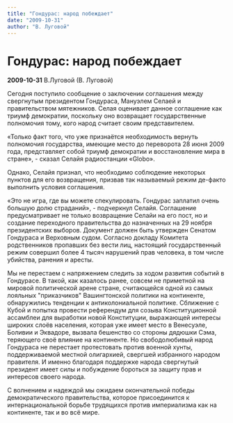 ```yaml
---
title: "Гондурас: народ побеждает"
date: "2009-10-31"
author: "В. Луговой"
---
```


# Гондурас: народ побеждает

**2009-10-31** В.Луговой (В. Луговой)

Сегодня поступило сообщение о заключении соглашения между свергнутым президентом Гондураса, Мануэлем Селаей и правительством мятежников. Селая оценивает данное соглашение как триумф демократии, поскольку оно возвращает государственные полномочия тому, кого народ считает своим представителем.

«Только факт того, что уже признаётся необходимость вернуть полномочия государства, имеющие место до переворота 28 июня 2009 года, представляет собой триумф демократии и восстановление мира в стране», - сказал Селайя радиостанции «Globo».

Однако, Селайя признал, что необходимо соблюдение некоторых пунктов для его возвращения, призвав так называемый режим де-факто выполнить условия соглашения.

 «Это не игра, где вы можете спекулировать. Гондурас заплатил очень большую долю страданий», - подчеркнул Селайя. Соглашение предусматривает не только возвращение Селайи на его пост, но и создание переходного правительства до назначенных на 29 ноября президентских выборов. Документ должен быть утвержден Сенатом Гондураса и Верховным судом. Согласно докладу Комитета родственников пропавших без вести лиц, настоящий государственный режим совершил более 4 тысяч нарушений прав человека, в том числе убийства, ранения и аресты.

Мы не перестаем с напряжением следить за ходом развития событий в Гондурасе. В такой, как казалось ранее, совсем не приметной на мировой политической арене стране, считающейся одной из самых лояльных "приказчиков" Вашингтонской политики на континенте, обнаружились тенденции к антиколониальной политике. Сближение с Кубой и попытка провести референдум для созыва Конституционной ассамблеи для выработки новой Конституции, выражающей интересы широких слоёв населения, которая уже имеет место в Венесуэле, Боливии и Эквадоре, вызвала бешенство со стороны дядюшки Сэма, теряющего своё влияние на континенте. Но свободолюбивый народ Гондураса не перестает протестовать против военной хунты, поддерживаемой местной олигархией, свергшей избранного народом правителя. И именно благодаря поддержке народа свергнутый президент имеет силы и побуждение бороться за защиту прав и интересов своего народа.

С волнением и надеждой мы ожидаем окончательной победы демократического правительства, которое присоединится к интернациональной борьбе трудящихся против империализма как на континенте, так и во всё мире.